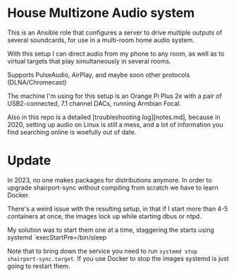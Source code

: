 # House Multizone Audio system

This is an Ansible role that configures a server to drive multiple
outputs of several soundcards, for use in a multi-room home audio system.

With this setup I can direct audio from my phone to any room, as well
as to virtual targets that play simultaneously in several rooms.

Supports PulseAudio, AirPlay, and maybe soon other protocols
(DLNA/Chromecast)

The machine I'm using for this setup is an Orange Pi Plus 2e with a
pair of USB2-connected, 7.1 channel DACs, running Armbian Focal.

Also in this repo is a detailed [troubleshooting log][notes.md],
because in 2020, setting up audio on Linux is still a mess, and a lot
of information you find searching online is woefully out of date.

# Update

In 2023, no one makes packages for distributions anymore. In order to upgrade shairport-sync without compiling from scratch we have to learn Docker.

There's a weird issue with the resulting setup, in that if I start more than 4-5 containers at once, the images lock up while starting dbus or ntpd.

My solution was to start them one at a time, staggering the starts using systemd `execStartPre=/bin/sleep 

Note that to bring down the service you need to run `systemd stop
shairport-sync.target`. If you use Docker to stop the images systemd
is just going to restart them.
